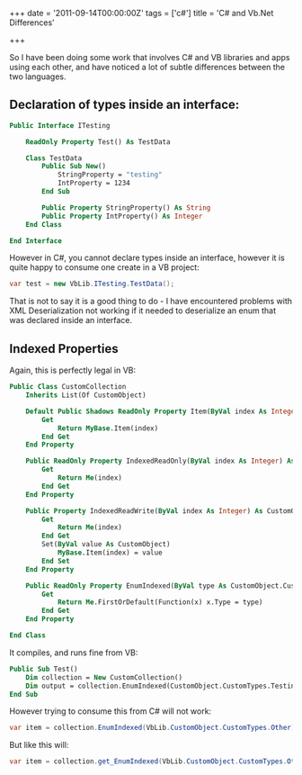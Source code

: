 +++
date = '2011-09-14T00:00:00Z'
tags = ['c#']
title = 'C# and Vb.Net Differences'

+++

So I have been doing some work that involves C# and VB libraries and apps using each other, and have noticed a lot of subtle differences between the two languages.

Declaration of types inside an interface:
---

```vb
Public Interface ITesting

	ReadOnly Property Test() As TestData

	Class TestData
		Public Sub New()
			StringProperty = "testing"
			IntProperty = 1234
		End Sub

		Public Property StringProperty() As String
		Public Property IntProperty() As Integer
	End Class

End Interface
```

However in C#, you cannot declare types inside an interface, however it is quite happy to consume one create in a VB project:

```csharp
var test = new VbLib.ITesting.TestData();
```

That is not to say it is a good thing to do - I have encountered problems with XML Deserialization not working if it needed to deserialize an enum that was declared inside an interface.

Indexed Properties
---

Again, this is perfectly legal in VB:

```vb
Public Class CustomCollection
	Inherits List(Of CustomObject)

	Default Public Shadows ReadOnly Property Item(ByVal index As Integer) As CustomObject
		Get
			Return MyBase.Item(index)
		End Get
	End Property

	Public ReadOnly Property IndexedReadOnly(ByVal index As Integer) As CustomObject
		Get
			Return Me(index)
		End Get
	End Property

	Public Property IndexedReadWrite(ByVal index As Integer) As CustomObject
		Get
			Return Me(index)
		End Get
		Set(ByVal value As CustomObject)
			MyBase.Item(index) = value
		End Set
	End Property

	Public ReadOnly Property EnumIndexed(ByVal type As CustomObject.CustomTypes) As CustomObject
		Get
			Return Me.FirstOrDefault(Function(x) x.Type = type)
		End Get
	End Property

End Class
```

It compiles, and runs fine from VB:

```vb
Public Sub Test()
	Dim collection = New CustomCollection()
	Dim output = collection.EnumIndexed(CustomObject.CustomTypes.Testing)
End Sub
```

However trying to consume this from C# will not work:

```csharp
var item = collection.EnumIndexed(VbLib.CustomObject.CustomTypes.Other);
```

But like this will:

```csharp
var item = collection.get_EnumIndexed(VbLib.CustomObject.CustomTypes.Other);
```
